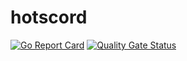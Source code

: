 # hotscord
[![Go Report Card](https://goreportcard.com/badge/github.com/fl0wx/hotscord)](https://goreportcard.com/report/github.com/fl0wx/hotscord)  [![Quality Gate Status](https://sonarcloud.io/api/project_badges/measure?project=fl0wx_hotscord&metric=alert_status)](https://sonarcloud.io/dashboard?id=fl0wx_hotscord) 